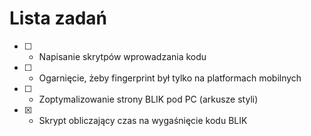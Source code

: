 # Lista zadań
- [ ] - Napisanie skrytpów wprowadzania kodu
- [ ] - Ogarnięcie, żeby fingerprint był tylko na platformach mobilnych
- [ ] - Zoptymalizowanie strony BLIK pod PC (arkusze styli)
- [x] - Skrypt obliczający czas na wygaśnięcie kodu BLIK
